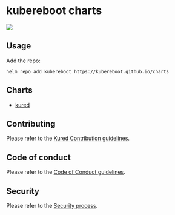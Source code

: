# kubereboot charts

[![](https://github.com/kubereboot/charts/workflows/Release%20Charts/badge.svg?branch=main)](https://github.com/kubereboot/charts/actions)

## Usage

Add the repo:

```
helm repo add kubereboot https://kubereboot.github.io/charts
```

## Charts

- [kured](https://github.com/kubereboot/charts/tree/main/charts/kured)

## Contributing

Please refer to the [Kured Contribution guidelines](https://github.com/kubereboot/kured/blob/main/CONTRIBUTING.md).

## Code of conduct

Please refer to the [Code of Conduct guidelines](https://github.com/kubereboot/kured/blob/main/README.md).

## Security

Please refer to the [Security process](https://github.com/kubereboot/kured/blob/main/README.md).
